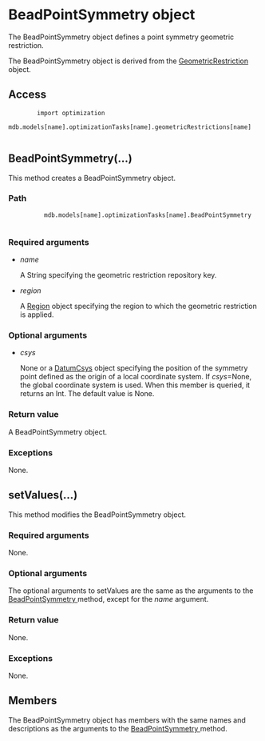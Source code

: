 # BeadPointSymmetry object

The BeadPointSymmetry object defines a point symmetry geometric restriction.

The BeadPointSymmetry object is derived from the [GeometricRestriction](https://help.3ds.com/2022/english/DSSIMULIA_Established/SIMACAEKERRefMap/simaker-c-geometricrestrictionpyc.htm?ContextScope=all) object.

## Access

```
        import optimization
        mdb.models[name].optimizationTasks[name].geometricRestrictions[name]
      
```

## BeadPointSymmetry(...)



This method creates a BeadPointSymmetry object.



### Path

```
          mdb.models[name].optimizationTasks[name].BeadPointSymmetry
        
```

### Required arguments

- *name*

  A String specifying the geometric restriction repository key.

- *region*

  A [Region](https://help.3ds.com/2022/english/DSSIMULIA_Established/SIMACAEKERRefMap/simaker-c-regionpyc.htm?ContextScope=all) object specifying the region to which the geometric restriction is applied.

### Optional arguments

- *csys*

  None or a [DatumCsys](https://help.3ds.com/2022/english/DSSIMULIA_Established/SIMACAEKERRefMap/simaker-c-datumcsyspyc.htm?ContextScope=all) object specifying the position of the symmetry point defined as the origin of a local coordinate system. If *csys*=None, the global coordinate system is used. When this member is queried, it returns an Int. The default value is None.

### Return value

A BeadPointSymmetry object.

### Exceptions

None.



## setValues(...)



This method modifies the BeadPointSymmetry object.



### Required arguments

None.

### Optional arguments

The optional arguments to setValues are the same as the arguments to the [BeadPointSymmetry ](https://help.3ds.com/2022/english/DSSIMULIA_Established/SIMACAEKERRefMap/simaker-c-beadpointsymmetrypyc.htm?ContextScope=all#simaker-beadpointsymmetrybeadpointsymmetrypyc)method, except for the *name* argument.

### Return value

None.

### Exceptions

None.



## Members

The BeadPointSymmetry object has members with the same names and descriptions as the arguments to the [BeadPointSymmetry ](https://help.3ds.com/2022/english/DSSIMULIA_Established/SIMACAEKERRefMap/simaker-c-beadpointsymmetrypyc.htm?ContextScope=all#simaker-beadpointsymmetrybeadpointsymmetrypyc)method.